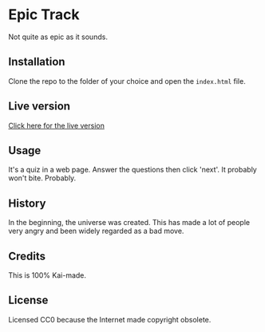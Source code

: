 # Epic Track

Not quite as epic as it sounds.

## Installation

Clone the repo to the folder of your choice and open the `index.html` file.

## Live version
[Click here for the live version](http://tenebrousedge.github.io/epic-track)

## Usage

It's a quiz in a web page. Answer the questions then click 'next'. It probably won't bite. Probably.

## History

In the beginning, the universe was created. This has made a lot of people very angry and been widely regarded as a bad move.

## Credits

This is 100% Kai-made.

## License

Licensed CC0 because the Internet made copyright obsolete.
